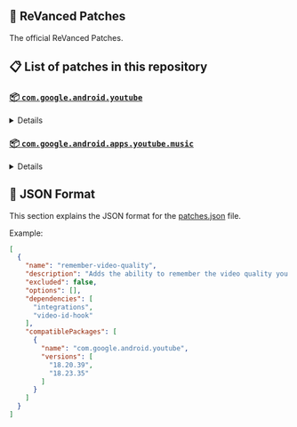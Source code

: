 ## 🧩 ReVanced Patches

The official ReVanced Patches.

## 📋 List of patches in this repository

### [📦 `com.google.android.youtube`](https://play.google.com/store/apps/details?id=com.google.android.youtube)
<details>

| 💊 Patch | 📜 Description | 🏹 Target Version |
|:--------:|:--------------:|:-----------------:|
| `always-autorepeat` | Always repeats the playing video again. | 18.23.35 |
| `client-spoof` | Spoofs the client to allow playback. | 18.23.35 |
| `comments` | Hides components related to comments. | 18.23.35 |
| `copy-video-url` | Adds buttons in player to copy video links. | 18.23.35 |
| `custom-branding` | Changes the YouTube launcher icon and name to your choice (defaults to ReVanced). | all |
| `disable-shorts-on-startup` | Disables playing YouTube Shorts when launching YouTube. | 18.23.35 |
| `disable-auto-captions` | Disable forced captions from being automatically enabled. | 18.23.35 |
| `disable-player-popup-panels` | Disables panels from appearing automatically when going into fullscreen (playlist or live chat). | 18.23.35 |
| `disable-zoom-haptics` | Disables haptics when zooming. | all |
| `enable-debugging` | Adds debugging options. | all |
| `external-downloads` | Adds support to download and save YouTube videos using an external app. | 18.23.35 |
| `hdr-auto-brightness` | Makes the brightness of HDR videos follow the system default. | 18.23.35 |
| `hide-shorts-components` | Hides components from YouTube Shorts. | 18.23.35 |
| `hide-ads` | Removes general ads. | 18.23.35 |
| `hide-album-cards` | Hides the album cards below the artist description. | 18.23.35 |
| `hide-autoplay-button` | Hides the autoplay button in the video player. | 18.23.35 |
| `hide-breaking-news-shelf` | Hides the breaking news shelf on the homepage tab. | 18.23.35 |
| `hide-captions-button` | Hides the captions button on video player. | 18.23.35 |
| `hide-cast-button` | Hides the cast button in the video player. | all |
| `hide-crowdfunding-box` | Hides the crowdfunding box between the player and video description. | 18.23.35 |
| `hide-email-address` | Hides the email address in the account switcher. | 18.23.35 |
| `hide-endscreen-cards` | Hides the suggested video cards at the end of a video in fullscreen. | 18.23.35 |
| `hide-filter-bar` | Hides the filter bar in video feeds. | 18.23.35 |
| `hide-floating-microphone-button` | Hides the floating microphone button which appears in search. | 18.23.35 |
| `hide-info-cards` | Hides info cards in videos. | 18.23.35 |
| `hide-layout-components` | Hides general layout components. | 18.23.35 |
| `hide-load-more-button` | Hides the button under videos that loads similar videos. | 18.23.35 |
| `hide-player-buttons` | Adds the option to hide video player previous and next buttons. | 18.23.35 |
| `hide-player-overlay` | Hides the dark background overlay from the player when player controls are visible. | all |
| `hide-seekbar` | Hides the seekbar. | 18.23.35 |
| `hide-timestamp` | Hides timestamp in video player. | 18.23.35 |
| `hide-video-action-buttons` | Adds the options to hide action buttons under a video. | 18.23.35 |
| `hide-watermark` | Hides creator's watermarks on videos. | 18.23.35 |
| `minimized-playback` | Enables minimized and background playback. | 18.23.35 |
| `navigation-buttons` | Adds options to hide or change navigation buttons. | 18.23.35 |
| `old-video-quality-menu` | Shows the old video quality with the advanced video quality options instead of the new one. | 18.23.35 |
| `open-links-externally` | Open links outside of the app directly in your browser. | 18.23.35 |
| `playback-speed` | Adds custom playback speeds and ability to remember the playback speed you chose in the video playback speed flyout. | 18.23.35 |
| `player-flyout-menu` | Hides player flyout menu items. | 18.23.35 |
| `premium-heading` | Shows premium branding on the home screen. | all |
| `remember-video-quality` | Adds the ability to remember the video quality you chose in the video quality flyout. | 18.23.35 |
| `remove-player-controls-background` | Removes the background from the video player controls. | 18.23.35 |
| `return-youtube-dislike` | Shows the dislike count of videos using the Return YouTube Dislike API. | 18.23.35 |
| `seekbar-tapping` | Enables tap-to-seek on the seekbar of the video player. | 18.23.35 |
| `sponsorblock` | Integrates SponsorBlock which allows skipping video segments such as sponsored content. | 18.23.35 |
| `spoof-app-version` | Tricks YouTube into thinking you are running an older version of the app. One of the side effects also includes restoring the old UI. | 18.23.35 |
| `swipe-controls` | Adds volume and brightness swipe controls. | 18.23.35 |
| `tablet-mini-player` | Enables the tablet mini player layout. | 18.23.35 |
| `theme` | Applies a custom theme. | all |
| `vanced-microg-support` | Allows YouTube ReVanced to run without root and under a different package name with Vanced MicroG. | 18.23.35 |
| `video-ads` | Removes ads in the video player. | 18.23.35 |
| `wide-searchbar` | Replaces the search icon with a wide search bar. This will hide the YouTube logo when active. | 18.23.35 |
</details>

### [📦 `com.google.android.apps.youtube.music`](https://play.google.com/store/apps/details?id=com.google.android.apps.youtube.music)
<details>

| 💊 Patch | 📜 Description | 🏹 Target Version |
|:--------:|:--------------:|:-----------------:|
| `background-play` | Enables playing music in the background. | all |
| `bypass-certificate-checks` | Bypasses certificate checks which prevent YouTube Music from working on Android Auto. | all |
| `codecs-unlock` | Adds more audio codec options. The new audio codecs usually result in better audio quality. | all |
| `compact-header` | Hides the music category bar at the top of the homepage. | all |
| `exclusive-audio-playback` | Enables the option to play music without video. | all |
| `hide-get-premium` | Removes all "Get Premium" evidences from the avatar menu. | all |
| `minimized-playback-music` | Enables minimized playback on Kids music. | all |
| `music-video-ads` | Removes ads in the music player. | all |
| `permanent-repeat` | Permanently remember your repeating preference even if the playlist ends or another track is played. | all |
| `permanent-shuffle` | Permanently remember your shuffle preference even if the playlist ends or another track is played. | all |
| `upgrade-button-remover` | Removes the upgrade tab from the pivot bar. | all |
| `vanced-microg-support` | Allows YouTube Music ReVanced to run without root and under a different package name. | all |
</details>



## 📝 JSON Format

This section explains the JSON format for the [patches.json](patches.json) file.

Example:

```json
[
  {
    "name": "remember-video-quality",
    "description": "Adds the ability to remember the video quality you chose in the video quality flyout.",
    "excluded": false,
    "options": [],
    "dependencies": [
      "integrations",
      "video-id-hook"
    ],
    "compatiblePackages": [
      {
        "name": "com.google.android.youtube",
        "versions": [
          "18.20.39",
          "18.23.35"
        ]
      }
    ]
  }
]
```